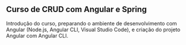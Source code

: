 ## Curso de CRUD com Angular e Spring

Introdução do curso, preparando o ambiente de desenvolvimento com Angular (Node.js, Angular CLI, Visual Studio Code), e criação do projeto Angular com Angular CLI.
